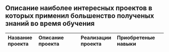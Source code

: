 ## Описание наиболее интересных проектов в которых применил большенство полученых знаний во время обучения 

|<img width=50/>Название проекта| <img width=500/> <img width=500/>Описание проекта |Реализации проекта   | <img width=500/>Приобретеные навыки           |
|:----------------|:----------------------------------------------------|:-----------------------------------------------|:---------------------------------------|
